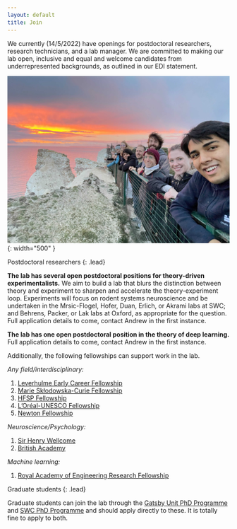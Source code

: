 ```yaml
---
layout: default
title: Join
---
```



We currently (14/5/2022) have openings for postdoctoral researchers, research technicians, and a lab manager. We are committed to making our lab open, inclusive and equal and welcome candidates from underrepresented backgrounds, as outlined in our EDI statement.


![Lab group photo, Isle of Wight](/assets/images/group_photo_isle_of_wight.jpeg){: width="500" }


Postdoctoral researchers
{: .lead}

**The lab has several open postdoctoral positions for theory-driven experimentalists.** We aim to build a lab that blurs the distinction between theory and experiment to sharpen and accelerate the theory-experiment loop. Experiments will focus on rodent systems neuroscience and be undertaken in the Mrsic-Flogel, Hofer, Duan, Erlich, or Akrami labs at SWC; and Behrens, Packer, or Lak labs at Oxford, as appropriate for the question. Full application details to come, contact Andrew in the first instance.

**The lab has one open postdoctoral position in the theory of deep learning.** Full application details to come, contact Andrew in the first instance.


Additionally, the following fellowships can support work in the lab.

*Any field/interdisciplinary:*
1. [Leverhulme Early Career Fellowship](https://www.leverhulme.ac.uk/early-career-fellowships)
1. [Marie Skłodowska-Curie Fellowship](https://ec.europa.eu/research/mariecurieactions/actions/individual-fellowships_en) 
1. [HFSP Fellowship](https://www.hfsp.org/funding/hfsp-funding/postdoctoral-fellowships)
1. [L’Oréal-UNESCO Fellowship](https://www.forwomeninscience.com/en/fellowships/563719035)
1. [Newton Fellowship](https://royalsociety.org/grants-schemes-awards/grants/newton-international/) 


*Neuroscience/Psychology:*
1. [Sir Henry Wellcome](https://wellcome.ac.uk/funding/sir-henry-wellcome-postdoctoral-fellowships)
1. [British Academy](https://www.thebritishacademy.ac.uk/funding/british-academy-postdoctoral-fellowships)

*Machine learning:*
1. [Royal Academy of Engineering Research Fellowship](https://www.raeng.org.uk/grants-and-prizes/grants/support-for-research/raeng-research-fellowship/how-to-apply)




Graduate students
{: .lead}

Graduate students can join the lab through the [Gatsby Unit PhD Programme](https://www.ucl.ac.uk/gatsby/study-and-work/phd-programme) and [SWC PhD Programme](https://www.sainsburywellcome.org/web/content/neuroscience-phd-programme) and should apply directly to these. It is totally fine to apply to both.